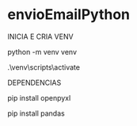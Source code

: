 # envioEmailPython

INICIA E CRIA VENV

python -m venv venv

.\venv\scripts\activate





DEPENDENCIAS

pip install openpyxl

pip install pandas


